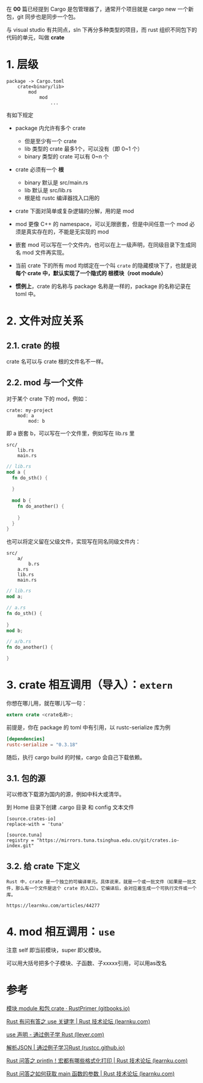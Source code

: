 在 **00** 篇已经提到 Cargo 是包管理器了，通常开个项目就是 cargo new 一个新包，git 同步也是同步一个包。

与 visual studio 有共同点，sln 下再分多种类型的项目，而 rust 组织不同包下的代码的单元，叫做 **crate**

# 1. 层级

``` 
package -> Cargo.toml
	crate<binary/lib>
		mod
			mod
				...
```

有如下规定

- package 内允许有多个 crate
  - 但是至少有一个 crate
  - lib 类型的 crate 最多1个，可以没有（即 0~1 个）
  - binary 类型的 crate 可以有 0~n 个
- crate 必须有一个 **根**
  - binary 默认是 src/main.rs
  - lib 默认是 src/lib.rs
  - 根是给 rustc 编译器找入口用的
- crate 下面对简单或复杂逻辑的分解，用的是 mod

- mod 更像 C++ 的 namespace，可以无限嵌套，但是中间任意一个 mod 必须是真实存在的，不能是无实现的 mod

- 嵌套 mod 可以写在一个文件内，也可以在上一级声明，在同级目录下生成同名 mod 文件再实现。
- 当前 crate 下的所有 mod 均绑定在一个叫 `crate` 的隐藏模块下了，也就是说 **每个 crate 中，默认实现了一个隐式的 根模块（root module）**
- **惯例上**，crate 的名称与 package 名称是一样的，package 的名称记录在 toml 中。



# 2. 文件对应关系

## 2.1. crate 的根

crate 名可以与 crate 根的文件名不一样。

## 2.2. mod 与一个文件

对于某个 crate 下的 mod，例如：

```
crate: my-project
	mod: a
		mod: b
```

即 a 嵌套 b，可以写在一个文件里，例如写在 lib.rs 里

``` 
src/
	lib.rs
	main.rs
```

``` RUST
// lib.rs
mod a {
  fn do_sth() {
    
  }
  
  mod b {
    fn do_another() {
      
    }
  }
}
```

也可以将定义留在父级文件，实现写在同名同级文件内：

``` 
src/
	a/
		b.rs
	a.rs
	lib.rs
	main.rs
```

``` RUST
// lib.rs
mod a;
```

``` rust
// a.rs
fn do_sth() {
  
}
mod b;
```

``` RUST
// a/b.rs
fn do_another() {

}
```

# 3. crate 相互调用（导入）：`extern`

你想在哪儿用，就在哪儿写一句：

``` RUST
extern crate <crate名称>;
```

前提是，你在 package 的 toml 中有引用，以 rustc-serialize 库为例

``` toml
[dependencies]
rustc-serialize = "0.3.18"
```

随后，执行 cargo build 的时候，cargo 会自己下载依赖。

## 3.1. 包的源

可以修改下载源为国内的源，例如中科大或清华。

到 Home 目录下创建 .cargo 目录 和 config 文本文件

``` 
[source.crates-io]
replace-with = 'tuna'

[source.tuna]
registry = "https://mirrors.tuna.tsinghua.edu.cn/git/crates.io-index.git"
```

## 3.2. 给 crate 下定义

``` 
Rust 中，crate 是一个独立的可编译单元。具体说来，就是一个或一批文件（如果是一批文件，那么有一个文件是这个 crate 的入口）。它编译后，会对应着生成一个可执行文件或一个库。

https://learnku.com/articles/44277
```



# 4. mod 相互调用：`use`

注意 self 即当前模块，super 即父模块。

可以用大括号把多个子模块、子函数、子xxxxx引用，可以用as改名





# 参考

[模块 module 和包 crate · RustPrimer (gitbooks.io)](https://rustcc.gitbooks.io/rustprimer/content/module/module.html)

[Rust 有问有答之 use 关键字 | Rust 技术论坛 (learnku.com)](https://learnku.com/articles/45038)

[use 声明 - 通过例子学 Rust (llever.com)](http://llever.com/rust-by-example-cn/mod/use.html?continue=null)

[解析JSON | 通过例子学习Rust (rustcc.github.io)](https://rustcc.github.io/rust-by-example/staging/json.html)

[Rust 问答之 println！宏都有哪些格式化打印 | Rust 技术论坛 (learnku.com)](https://learnku.com/articles/47259)

[Rust 问答之如何获取 main 函数的参数 | Rust 技术论坛 (learnku.com)](https://learnku.com/articles/47258)